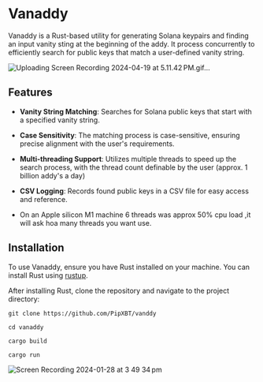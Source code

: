 # Vanaddy

Vanaddy is a Rust-based utility for generating Solana keypairs and finding an input vanity sting at the beginning of the addy.
It process concurrently to efficiently search for public keys that match a user-defined vanity string.

![Uploading Screen Recording 2024-04-19 at 5.11.42 PM.gif…]()


## Features

- **Vanity String Matching**: Searches for Solana public keys that start with a specified vanity string.
- **Case Sensitivity**: The matching process is case-sensitive, ensuring precise alignment with the user's requirements.
- **Multi-threading Support**: Utilizes multiple threads to speed up the search process, with the thread count definable by the user (approx. 1 billion addy's a day)
- **CSV Logging**: Records found public keys in a CSV file for easy access and reference.

- On an Apple silicon M1 machine 6 threads was approx 50% cpu load ,it will ask hoa many threads you want use.

## Installation

To use Vanaddy, ensure you have Rust installed on your machine. You can install Rust using [rustup](https://rustup.rs/).

After installing Rust, clone the repository and navigate to the project directory:

```
git clone https://github.com/PipXBT/vanddy
```
```
cd vanaddy
```
```
cargo build
```
```
cargo run 
```


![Screen Recording 2024-01-28 at 3 49 34 pm](https://github.com/PipXBT/vanddy/assets/84630076/e3545aa9-024b-46d7-9fb9-1507967fa0d2)
